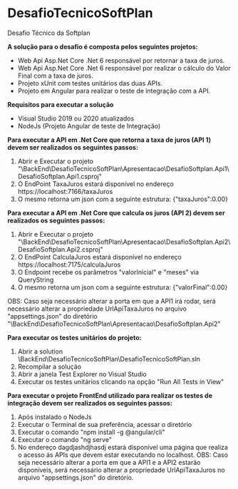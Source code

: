 # DesafioTecnicoSoftPlan
Desafio Técnico da Softplan 

**A solução para o desafio é composta pelos seguintes projetos:**
- Web Api Asp.Net Core .Net 6 responsável por retornar a taxa de juros.
- Web Api Asp.Net Core .Net 6 responsável por realizar o cálculo do Valor Final com a taxa de juros.
- Projeto xUnit com testes unitários das duas APIs.
- Projeto em Angular para realizar o teste de integração com a API.


**Requisitos para executar a solução**
- Visual Studio 2019 ou 2020 atualizados
- NodeJs (Projeto Angular de teste de Integração)


**Para executar a API em .Net Core que retorna a taxa de juros (API 1) devem ser realizados os seguintes passos:**
1) Abrir e Executar o projeto "\BackEnd\DesafioTecnicoSoftPlan\Apresentacao\DesafioSoftplan.Api1\DesafioSoftplan.Api1.csproj"
2) O EndPoint TaxaJuros estará disponível no endereço https://localhost:7166/taxaJuros
3) O mesmo retorna um json com a seguinte estrutura: 
	{"taxaJuros":0.00}


**Para executar a API em .Net Core que calcula os juros (API 2) devem ser realizados os seguintes passos:**
1) Abrir e Executar o projeto "\BackEnd\DesafioTecnicoSoftPlan\Apresentacao\DesafioSoftplan.Api2\DesafioSoftplan.Api2.csproj"
2) O EndPoint CalculaJuros estará disponível no endereço https://localhost:7175/calculaJuros
3) O Endpoint recebe os parâmetros "valorInicial" e "meses" via QueryString
4) O mesmo retorna um json com a seguinte estrutura: 
	{"valorFinal":0.00}

OBS: Caso seja necessário alterar a porta em que a API1 irá rodar, será necessário alterar a propriedade UrlApiTaxaJuros no arquivo "appsettings.json" do diretório "\BackEnd\DesafioTecnicoSoftPlan\Apresentacao\DesafioSoftplan.Api2" 


**Para executar os testes unitários do projeto:**
1) Abrir a solution \BackEnd\DesafioTecnicoSoftPlan\DesafioTecnicoSoftPlan.sln
2) Recompilar a solução
3) Abrir a janela Test Explorer no Visual Studio
4) Executar os testes unitários clicando na opção "Run All Tests in View"


**Para executar o projeto FrontEnd utilizado para realizar os testes de integração devem ser realizados os seguintes passos:**
1) Após instalado o NodeJs
2) Executar o Terminal de sua preferência, acessar o diretório 
3) Executar o comando "npm install -g @angular/cli"
4) Executar o comando "ng serve"
5) No endereço dagdjashdjhasdj estará disponível uma página que realiza o acesso ás APIs que devem estar executando no localhost.
OBS: Caso seja necessário alterar a porta em que a API1 e a API2 estarão disponíveis, será necessário alterar a propriedade UrlApiTaxaJuros no arquivo "appsettings.json" do diretório.
